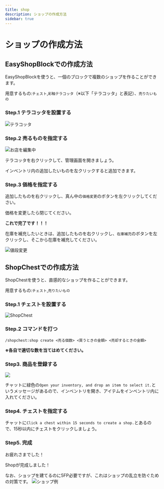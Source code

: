 ```yaml
---
title: shop
description: ショップの作成方法
sidebar: true
---
```


# ショップの作成方法

## EasyShopBlockでの作成方法

EasyShopBlockを使うと、一個のブロックで複数のショップを作ることができます。

用意するもの:`チェスト`,`彩釉テラコッタ`（※以下「テラコッタ」と表記）、`売りたいもの`

### Step.1 テラコッタを設置する

![テラコッタ](https://i.imgur.com/6KFggxG.png)

### Step.2 売るものを指定する

![お店を編集中](https://i.imgur.com/0Bef8pr.png)

テラコッタを右クリックして、管理画面を開きましょう。

インベントリ内の追加したいものを左クリックすると追加できます。

### Step.3 価格を指定する

追加したものを右クリックし、真ん中の`価格変更`のボタンを左クリックしてください。

価格を変更したら閉じてください。

**これで完了です！！！**

在庫を補充したいときは、追加したものを右クリックし、`在庫補充`のボタンを左クリックし、そこから在庫を補充してください。


![値段変更](https://i.imgur.com/timLR4f.png)

## ShopChestでの作成方法

ShopChestを使うと、直感的なショップを作ることができます。

用意するもの:`チェスト`,`売りたいもの`

### Step.1 チェストを設置する

![ShopChest](https://i.imgur.com/92o4XMa.png)

### Step.2 コマンドを打つ

```plaintext
/shopchest:shop create <売る個数> <買うときの金額> <売却するときの金額>
```
**※各自で適切な数を当てはめてください。**

### Step3. 商品を登録する

![](https://i.imgur.com/33KSdXX.png)

チャットに緑色の`Open your inventory, and drop an item to select it.`というメッセージがあるので、インベントリを開き、アイテムをインベントリ内に入れてください。

### Step4. チェストを指定する

チャットに`Click a chest within 15 seconds to create a shop.`とあるので、15秒以内にチェストをクリックしましょう。

### Step5. 完成

お疲れさまでした！

Shopが完成しました！

なお、ショップを建てるのに5FP必要ですが、これはショップの乱立を防ぐための対策です。
![ショップ例](https://i.imgur.com/d9FDCCa.png)
